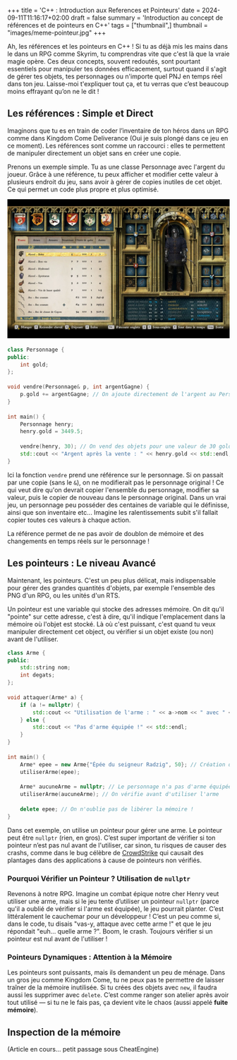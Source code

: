 +++
title = 'C++ : Introduction aux References et Pointeurs'
date = 2024-09-11T11:16:17+02:00
draft = false
summary = 'Introduction au concept de références et de pointeurs en C++'
tags = ["thumbnail",]
thumbnail = "images/meme-pointeur.jpg"
+++

Ah, les références et les pointeurs en C++ ! Si tu as déjà mis les mains dans le dans un RPG comme Skyrim, tu comprendras vite que c'est là que la vraie magie opère. Ces deux concepts, souvent redoutés, sont pourtant essentiels pour manipuler tes données efficacement, surtout quand il s'agit de gérer tes objets, tes personnages ou n'importe quel PNJ en temps réel dans ton jeu. Laisse-moi t'expliquer tout ça, et tu verras que c’est beaucoup moins effrayant qu’on ne le dit !

## Les références : Simple et Direct

Imaginons que tu es en train de coder l’inventaire de ton héros dans un RPG comme dans Kingdom Come Deliverance (Oui je suis plongé dans ce jeu en ce moment). Les références sont comme un raccourci : elles te permettent de manipuler directement un objet sans en créer une copie.

Prenons un exemple simple. Tu as une classe Personnage avec l'argent du joueur. Grâce à une référence, tu peux afficher et modifier cette valeur à plusieurs endroit du jeu, sans avoir à gérer de copies inutiles de cet objet. Ce qui permet un code plus propre et plus optimisé.

![kcd-inventory](kcd-inventory.webp)

```cpp
class Personnage {
public:
    int gold;
};

void vendre(Personnage& p, int argentGagne) {
    p.gold += argentGagne; // On ajoute directement de l'argent au Personnage !
}

int main() {
    Personnage henry;
    henry.gold = 3449.5;
    
    vendre(henry, 30); // On vend des objets pour une valeur de 30 golds
    std::cout << "Argent après la vente : " << henry.gold << std::endl;
}

```

Ici la fonction `vendre` prend une référence sur le personnage. Si on passait par une copie (sans le `&`), on ne modifierait pas le personnage original ! Ce qui veut dire qu'on devrait copier l'ensemble du personnage, modifier sa valeur, puis le copier de nouveau dans le personnage original.
Dans un vrai jeu, un personnage peu posséder des centaines de variable qui le définisse, ainsi que son inventaire etc... Imagine les ralentissements subit s'il fallait copier toutes ces valeurs à chaque action.

La référence permet de ne pas avoir de doublon de mémoire et des changements en temps réels sur le personnage !

## Les pointeurs : Le niveau Avancé

Maintenant, les pointeurs. C'est un peu plus délicat, mais indispensable pour gérer des grandes quantités d'objets, par exemple l'ensemble des PNG d'un RPG, ou les unités d'un RTS.


Un pointeur est une variable qui stocke des adresses mémoire. On dit qu'il "pointe" sur cette adresse, c'est à dire, qu'il indique l'emplacement dans la mémoire où l'objet est stocké. Là où c'est puissant, c'est quand tu veux manipuler directement cet object, ou vérifier si un objet existe (ou non) avant de l'utiliser.

```cpp
class Arme {
public:
    std::string nom;
    int degats;
};

void attaquer(Arme* a) {
    if (a != nullptr) {
        std::cout << "Utilisation de l'arme : " << a->nom << " avec " << a->degats << " points de dégâts." << std::endl;
    } else {
        std::cout << "Pas d'arme équipée !" << std::endl;
    }
}

int main() {
    Arme* epee = new Arme{"Épée du seigneur Radzig", 50}; // Création d’une arme dynamique (via pointeur)
    utiliserArme(epee);
    
    Arme* aucuneArme = nullptr; // Le personnage n'a pas d'arme équipée
    utiliserArme(aucuneArme); // On vérifie avant d'utiliser l'arme
    
    delete epee; // On n'oublie pas de libérer la mémoire !
}
```

Dans cet exemple, on utilise un pointeur pour gérer une arme. Le pointeur peut être `nullptr` (rien, en gros). C’est super important de vérifier si ton pointeur n’est pas nul avant de l'utiliser, car sinon, tu risques de causer des crashs, comme dans le bug célèbre de [CrowdStrike](https://next.ink/144464/crowdstrike-donne-des-details-techniques-sur-son-fiasco/) qui causait des plantages dans des applications à cause de pointeurs non vérifiés.

### Pourquoi Vérifier un Pointeur ? Utilisation de `nullptr`
Revenons à notre RPG. Imagine un combat épique notre cher Henry veut utiliser une arme, mais si le jeu tente d’utiliser un pointeur `nullptr` (parce qu'il a oublié de vérifier si l'arme est équipée), le jeu pourrait planter. C’est littéralement le cauchemar pour un développeur ! C’est un peu comme si, dans le code, tu disais "vas-y, attaque avec cette arme !" et que le jeu répondait "euh... quelle arme ?". Boom, le crash. Toujours vérifier si un pointeur est nul avant de l'utiliser !

### Pointeurs Dynamiques : Attention à la Mémoire
Les pointeurs sont puissants, mais ils demandent un peu de ménage. Dans un gros jeu comme Kingdom Come, tu ne peux pas te permettre de laisser traîner de la mémoire inutilisée. Si tu crées des objets avec `new`, il faudra aussi les supprimer avec `delete`. C’est comme ranger son atelier après avoir tout utilisé — si tu ne le fais pas, ça devient vite le chaos (aussi appelé **fuite mémoire**).

## Inspection de la mémoire

(Article en cours... petit passage sous CheatEngine)
